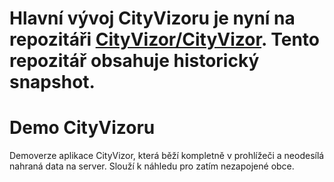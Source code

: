 # Hlavní vývoj CityVizoru je nyní na repozitáři [CityVizor/CityVizor](https://github.com/CityVizor/CityVizor). Tento repozitář obsahuje historický snapshot.

# Demo CityVizoru

Demoverze aplikace CityVizor, která běží kompletně v prohlížeči a neodesílá nahraná data na server. Slouží k náhledu pro zatím nezapojené obce.

